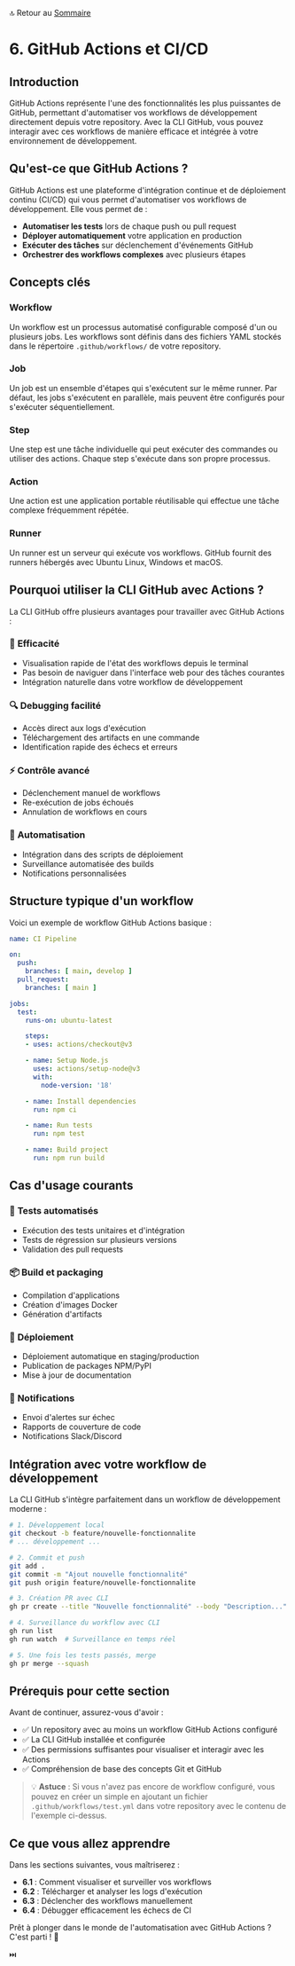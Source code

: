 🔝 Retour au [Sommaire](/SOMMAIRE.md)

# 6. GitHub Actions et CI/CD

## Introduction

GitHub Actions représente l'une des fonctionnalités les plus puissantes de GitHub, permettant d'automatiser vos workflows de développement directement depuis votre repository. Avec la CLI GitHub, vous pouvez interagir avec ces workflows de manière efficace et intégrée à votre environnement de développement.

## Qu'est-ce que GitHub Actions ?

GitHub Actions est une plateforme d'intégration continue et de déploiement continu (CI/CD) qui vous permet d'automatiser vos workflows de développement. Elle vous permet de :

- **Automatiser les tests** lors de chaque push ou pull request
- **Déployer automatiquement** votre application en production
- **Exécuter des tâches** sur déclenchement d'événements GitHub
- **Orchestrer des workflows complexes** avec plusieurs étapes

## Concepts clés

### Workflow
Un workflow est un processus automatisé configurable composé d'un ou plusieurs jobs. Les workflows sont définis dans des fichiers YAML stockés dans le répertoire `.github/workflows/` de votre repository.

### Job
Un job est un ensemble d'étapes qui s'exécutent sur le même runner. Par défaut, les jobs s'exécutent en parallèle, mais peuvent être configurés pour s'exécuter séquentiellement.

### Step
Une step est une tâche individuelle qui peut exécuter des commandes ou utiliser des actions. Chaque step s'exécute dans son propre processus.

### Action
Une action est une application portable réutilisable qui effectue une tâche complexe fréquemment répétée.

### Runner
Un runner est un serveur qui exécute vos workflows. GitHub fournit des runners hébergés avec Ubuntu Linux, Windows et macOS.

## Pourquoi utiliser la CLI GitHub avec Actions ?

La CLI GitHub offre plusieurs avantages pour travailler avec GitHub Actions :

### 🚀 **Efficacité**
- Visualisation rapide de l'état des workflows depuis le terminal
- Pas besoin de naviguer dans l'interface web pour des tâches courantes
- Intégration naturelle dans votre workflow de développement

### 🔍 **Debugging facilité**
- Accès direct aux logs d'exécution
- Téléchargement des artifacts en une commande
- Identification rapide des échecs et erreurs

### ⚡ **Contrôle avancé**
- Déclenchement manuel de workflows
- Re-exécution de jobs échoués
- Annulation de workflows en cours

### 🔧 **Automatisation**
- Intégration dans des scripts de déploiement
- Surveillance automatisée des builds
- Notifications personnalisées

## Structure typique d'un workflow

Voici un exemple de workflow GitHub Actions basique :

```yaml
name: CI Pipeline

on:
  push:
    branches: [ main, develop ]
  pull_request:
    branches: [ main ]

jobs:
  test:
    runs-on: ubuntu-latest

    steps:
    - uses: actions/checkout@v3

    - name: Setup Node.js
      uses: actions/setup-node@v3
      with:
        node-version: '18'

    - name: Install dependencies
      run: npm ci

    - name: Run tests
      run: npm test

    - name: Build project
      run: npm run build
```

## Cas d'usage courants

### 🧪 **Tests automatisés**
- Exécution des tests unitaires et d'intégration
- Tests de régression sur plusieurs versions
- Validation des pull requests

### 📦 **Build et packaging**
- Compilation d'applications
- Création d'images Docker
- Génération d'artifacts

### 🚀 **Déploiement**
- Déploiement automatique en staging/production
- Publication de packages NPM/PyPI
- Mise à jour de documentation

### 🔔 **Notifications**
- Envoi d'alertes sur échec
- Rapports de couverture de code
- Notifications Slack/Discord

## Intégration avec votre workflow de développement

La CLI GitHub s'intègre parfaitement dans un workflow de développement moderne :

```bash
# 1. Développement local
git checkout -b feature/nouvelle-fonctionnalite
# ... développement ...

# 2. Commit et push
git add .
git commit -m "Ajout nouvelle fonctionnalité"
git push origin feature/nouvelle-fonctionnalite

# 3. Création PR avec CLI
gh pr create --title "Nouvelle fonctionnalité" --body "Description..."

# 4. Surveillance du workflow avec CLI
gh run list
gh run watch  # Surveillance en temps réel

# 5. Une fois les tests passés, merge
gh pr merge --squash
```

## Prérequis pour cette section

Avant de continuer, assurez-vous d'avoir :

- ✅ Un repository avec au moins un workflow GitHub Actions configuré
- ✅ La CLI GitHub installée et configurée
- ✅ Des permissions suffisantes pour visualiser et interagir avec les Actions
- ✅ Compréhension de base des concepts Git et GitHub

> 💡 **Astuce** : Si vous n'avez pas encore de workflow configuré, vous pouvez en créer un simple en ajoutant un fichier `.github/workflows/test.yml` dans votre repository avec le contenu de l'exemple ci-dessus.

## Ce que vous allez apprendre

Dans les sections suivantes, vous maîtriserez :

- **6.1** : Comment visualiser et surveiller vos workflows
- **6.2** : Télécharger et analyser les logs d'exécution
- **6.3** : Déclencher des workflows manuellement
- **6.4** : Débugger efficacement les échecs de CI

Prêt à plonger dans le monde de l'automatisation avec GitHub Actions ? C'est parti ! 🚀


⏭️
